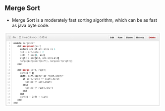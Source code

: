 Merge Sort
----------

* Merge Sort is a moderately fast sorting algorithm, which can be as fast as java byte code.

![:merge_sort_algorithm](app/assets/images/merge-sort.png)
